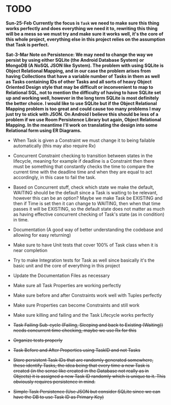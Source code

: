 # TODO

**Sun-25-Feb Currently the focus is `Task` we need to make sure this thing works perfectly and does everything we need it to,
 rewriting this thing will be a mess so we must try and make sure it works well, it's the core of this whole project,
  everything else in this project relies on the assumption that Task is perfect.**
  
**Sat-3-Mar Note on Persistence: We may need to change the way we persist by using either SQLite (the Android Database 
System) or MongoDB (A NoSQL JSON like System). The problem with using SQLite is Object Relational Mapping, and in our case 
the problem arises from having Collections that have a variable number of Tasks in them as well as Tasks containing 
IDs of other Tasks and all sorts of heavy Object Oriented Design style that may be difficult or inconvenient to map 
to Relational SQL, not to mention the difficulty of having to have SQLite set up and working well, however in the 
long term SQLite is most definitely the better choice. I would like to use SQLite but if the Object Relational 
Mapping problem is too great and could cause too many problems I may just try to stick with JSON. On Android I 
believe this should be less of a problem if we use Room Persistence Library but again, Object Relational Mapping. In 
the meantime I'll work on translating the design into some Relational form using ER Diagrams.**

* When Task is given a Constraint we must change it to being failable automatically (this may also require Rx)

* Concurrent Constraint checking to transition between states in the lifecycle,
 meaning for example if deadline is a Constraint then there must be something that constantly checks the time to compare the current time 
 with the deadline time and when they are equal to act accordingly, in this case to fail the task.

* Based on Concurrent stuff, check which state we make the default,
 WAITING should be the default since a Task is waiting to be relevant, however this can be an option?
  Maybe we make Task be EXISTING and then if Time is set then it can change to WAITING, then when that time passes it will be EXISTING,
  so the default state does not matter as much as having effective concurrent checking of Task's state (as in condition) in time.

* Documentation (A good way of better understanding the codebase and allowing for easy returning)

* Make sure to have Unit tests that cover 100% of Task class when it is near completion

* Try to make Integration tests for Task as well since basically it's the basic unit and the core of everything in this project

* Update the Documentation Files as necessary

* Make sure all Task Properties are working perfectly

* Make sure before and after Constraints work well with Tuples perfectly

* Make sure Properties can become Constraints and still work

* Make sure killing and failing and the Task Lifecycle works perfectly

* ~~Task Failing Sub-cycle (Failing, Sleeping and back to Existing (Waiting)) needs concurrent time checking, maybe we use Rx for this~~

* ~~Organize tests properly~~

* ~~Task Before and After Properties using TaskID and not Tasks~~

* ~~Store persistent Task IDs that are randomly generated somewhere, these identify Tasks,
 the idea being that every time a new Task is created (in the sense like created in the Database not really as in Objects)
  it is assigned a new Task ID randomly which is unique to it. This obviously requires persistence in mind.~~

* ~~Simple Task Persistence (Use JSON but consider SQLite since we can have the DB to use Task ID as Primary Key)~~
